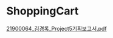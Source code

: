 # ShoppingCart

[21900064_김경록_Project5기획보고서.pdf](https://github.com/KimGyeongLock/ShoppingCart/files/10190814/21900064_._Project5.pdf)
